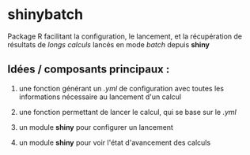 # shinybatch

Package R facilitant la configuration, le lancement, et la récupération de résultats de *longs calculs*  lancés en mode *batch* depuis **shiny**

## Idées / composants principaux : 

1. une fonction générant un *.yml* de configuration avec toutes les informations nécessaire au lancement d'un calcul

2. une fonction permettant de lancer le calcul, qui se base sur le *.yml*

3. un module **shiny** pour configurer un lancement

4. un module **shiny** pour voir l'état d'avancement des calculs

